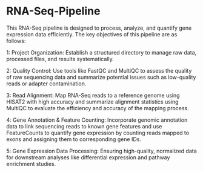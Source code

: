 # RNA-Seq-Pipeline

This RNA-Seq pipeline is designed to process, analyze, and quantify gene expression data efficiently. The key objectives of this pipeline are as follows:

1: Project Organization:
 Establish a structured directory to manage raw data, processed files, and results systematically.

2: Quality Control: 
Use tools like FastQC and MultiQC to assess the quality of raw sequencing data and summarize potential issues such as low-quality reads or adapter contamination.

3: Read Alignment: Map RNA-Seq reads to a reference genome using HISAT2 with high accuracy and summarize alignment statistics using MultiQC to evaluate the efficiency and accuracy of the mapping process.

4: Gene Annotation & Feature Counting: Incorporate genomic annotation data to link sequencing reads to known gene features and use FeatureCounts to quantify gene expression by counting reads mapped to exons and assigning them to corresponding gene IDs.


5: Gene Expression Data Processing: Ensuring high-quality, normalized data for downstream analyses like differential expression and pathway enrichment studies.
